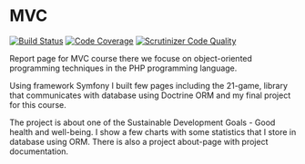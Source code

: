 # MVC

[![Build Status](https://scrutinizer-ci.com/g/marlenabazan/mvc/badges/build.png?b=main)](https://scrutinizer-ci.com/g/marlenabazan/mvc/build-status/main) [![Code Coverage](https://scrutinizer-ci.com/g/marlenabazan/mvc/badges/coverage.png?b=main)](https://scrutinizer-ci.com/g/marlenabazan/mvc/?branch=main) [![Scrutinizer Code Quality](https://scrutinizer-ci.com/g/marlenabazan/mvc/badges/quality-score.png?b=main)](https://scrutinizer-ci.com/g/marlenabazan/mvc/?branch=main)

Report page for MVC course there we focuse on object-oriented programming techniques in the PHP programming language.

Using framework Symfony I built few pages including the 21-game, library that communicates with database using Doctrine ORM and my final project for this course.

The project is about one of the Sustainable Development Goals - Good health and well-being.
I show a few charts with some statistics that I store in database using ORM. There is also a project about-page with project documentation. 